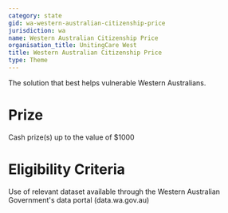 ```yaml
---
category: state
gid: wa-western-australian-citizenship-price
jurisdiction: wa
name: Western Australian Citizenship Price
organisation_title: UnitingCare West
title: Western Australian Citizenship Price
type: Theme
---
```


The solution that best helps vulnerable Western Australians.

# Prize
Cash prize(s) up to the value of $1000

# Eligibility Criteria
Use of relevant dataset available through the Western Australian Government's data portal (data.wa.gov.au)

